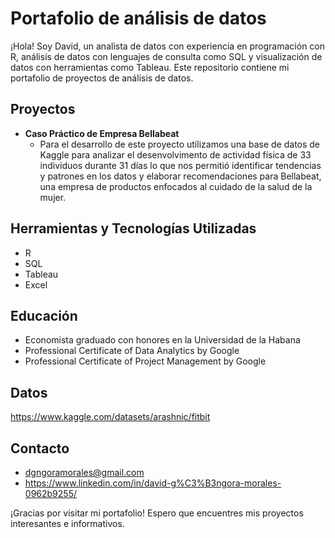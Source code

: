 # Portafolio de análisis de datos

¡Hola! Soy David, un analista de datos con experiencia en programación con R, análisis de datos con lenguajes de consulta como SQL y visualización de datos con herramientas como Tableau. 
Este repositorio contiene mi portafolio de proyectos de análisis de datos.

## Proyectos

* **Caso Práctico de Empresa Bellabeat**
  * Para el desarrollo de este proyecto utilizamos una base de datos de Kaggle para analizar el desenvolvimento de actividad física de 33 individuos durante 31 días lo que nos permitió identificar tendencias y patrones en los datos y elaborar recomendaciones para Bellabeat, una empresa de productos enfocados al cuidado de la salud de la mujer.  
 
## Herramientas y Tecnologías Utilizadas

* R
* SQL
* Tableau
* Excel


## Educación

* Economista graduado con honores en la Universidad de la Habana
* Professional Certificate of Data Analytics by Google
* Professional Certificate of Project Management by Google

## Datos

https://www.kaggle.com/datasets/arashnic/fitbit



## Contacto

* dgngoramorales@gmail.com
* https://www.linkedin.com/in/david-g%C3%B3ngora-morales-0962b9255/
  

¡Gracias por visitar mi portafolio! Espero que encuentres mis proyectos interesantes e informativos.
